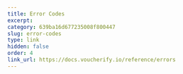 ```yaml
---
title: Error Codes
excerpt: 
category: 639ba16d677235008f800447
slug: error-codes
type: link
hidden: false
order: 4
link_url: https://docs.voucherify.io/reference/errors
---
```

